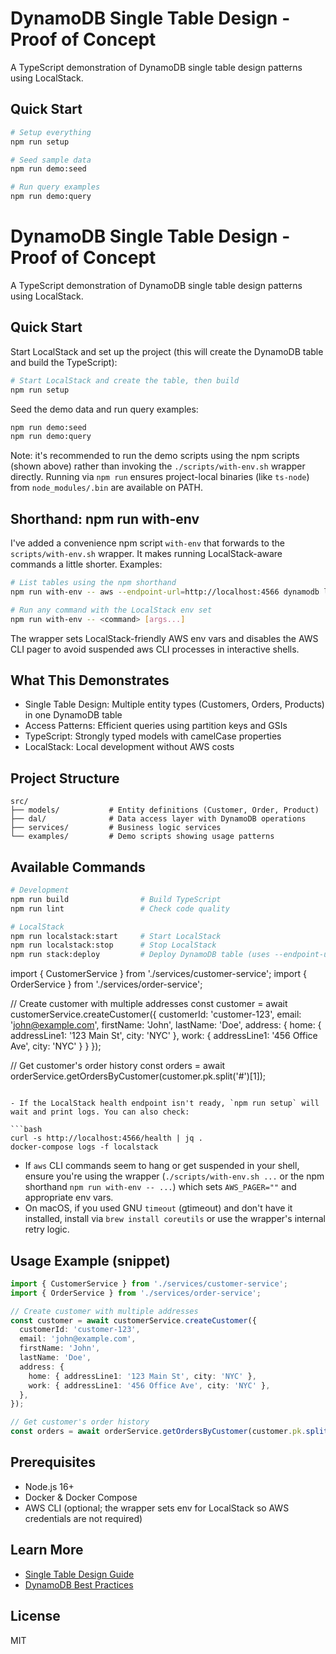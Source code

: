 # DynamoDB Single Table Design - Proof of Concept

A TypeScript demonstration of DynamoDB single table design patterns using LocalStack.

## Quick Start

```bash
# Setup everything
npm run setup

# Seed sample data
npm run demo:seed

# Run query examples
npm run demo:query
```

# DynamoDB Single Table Design - Proof of Concept

A TypeScript demonstration of DynamoDB single table design patterns using LocalStack.

## Quick Start

Start LocalStack and set up the project (this will create the DynamoDB table and build the TypeScript):

```bash
# Start LocalStack and create the table, then build
npm run setup
```

Seed the demo data and run query examples:

```bash
npm run demo:seed
npm run demo:query
```

Note: it's recommended to run the demo scripts using the npm scripts (shown above) rather than invoking the `./scripts/with-env.sh` wrapper directly. Running via `npm run` ensures project-local binaries (like `ts-node`) from `node_modules/.bin` are available on PATH.

## Shorthand: npm run with-env

I've added a convenience npm script `with-env` that forwards to the `scripts/with-env.sh` wrapper.
It makes running LocalStack-aware commands a little shorter. Examples:

```bash
# List tables using the npm shorthand
npm run with-env -- aws --endpoint-url=http://localhost:4566 dynamodb list-tables --region eu-west-1

# Run any command with the LocalStack env set
npm run with-env -- <command> [args...]
```

The wrapper sets LocalStack-friendly AWS env vars and disables the AWS CLI pager to avoid suspended aws CLI processes in interactive shells.

## What This Demonstrates

- Single Table Design: Multiple entity types (Customers, Orders, Products) in one DynamoDB table
- Access Patterns: Efficient queries using partition keys and GSIs
- TypeScript: Strongly typed models with camelCase properties
- LocalStack: Local development without AWS costs

## Project Structure

```
src/
├── models/           # Entity definitions (Customer, Order, Product)
├── dal/              # Data access layer with DynamoDB operations
├── services/         # Business logic services
└── examples/         # Demo scripts showing usage patterns
```

## Available Commands

```bash
# Development
npm run build                # Build TypeScript
npm run lint                 # Check code quality

# LocalStack
npm run localstack:start     # Start LocalStack
npm run localstack:stop      # Stop LocalStack
npm run stack:deploy         # Deploy DynamoDB table (uses --endpoint-url to talk to LocalStack)

```

import { CustomerService } from './services/customer-service';
import { OrderService } from './services/order-service';

// Create customer with multiple addresses
const customer = await customerService.createCustomer({
customerId: 'customer-123',
email: 'john@example.com',
firstName: 'John',
lastName: 'Doe',
address: {
home: { addressLine1: '123 Main St', city: 'NYC' },
work: { addressLine1: '456 Office Ave', city: 'NYC' }
}
});

// Get customer's order history
const orders = await orderService.getOrdersByCustomer(customer.pk.split('#')[1]);

````

- If the LocalStack health endpoint isn't ready, `npm run setup` will wait and print logs. You can also check:

```bash
curl -s http://localhost:4566/health | jq .
docker-compose logs -f localstack
````

- If `aws` CLI commands seem to hang or get suspended in your shell, ensure you're using the wrapper (`./scripts/with-env.sh ...` or the npm shorthand `npm run with-env -- ...`) which sets `AWS_PAGER=""` and appropriate env vars.
- On macOS, if you used GNU `timeout` (gtimeout) and don't have it installed, install via `brew install coreutils` or use the wrapper's internal retry logic.

## Usage Example (snippet)

```typescript
import { CustomerService } from './services/customer-service';
import { OrderService } from './services/order-service';

// Create customer with multiple addresses
const customer = await customerService.createCustomer({
  customerId: 'customer-123',
  email: 'john@example.com',
  firstName: 'John',
  lastName: 'Doe',
  address: {
    home: { addressLine1: '123 Main St', city: 'NYC' },
    work: { addressLine1: '456 Office Ave', city: 'NYC' },
  },
});

// Get customer's order history
const orders = await orderService.getOrdersByCustomer(customer.pk.split('#')[1]);
```

## Prerequisites

- Node.js 16+
- Docker & Docker Compose
- AWS CLI (optional; the wrapper sets env for LocalStack so AWS credentials are not required)

## Learn More

- [Single Table Design Guide](https://www.alexdebrie.com/posts/dynamodb-single-table/)
- [DynamoDB Best Practices](https://docs.aws.amazon.com/amazondynamodb/latest/developerguide/best-practices.html)

## License

MIT
